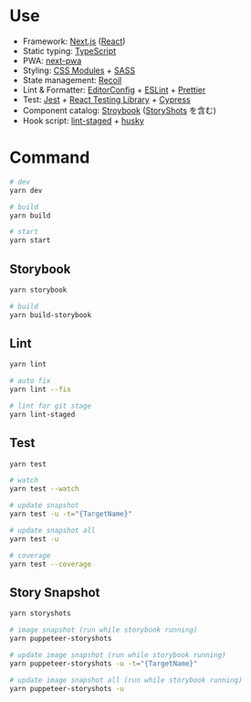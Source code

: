 # Use

- Framework: [Next.js](https://nextjs.org/) ([React](https://ja.reactjs.org/))
- Static typing: [TypeScript](https://www.typescriptlang.org/)
- PWA: [next-pwa](https://github.com/shadowwalker/next-pwa)
- Styling: [CSS Modules](https://github.com/css-modules/css-modules) + [SASS](https://sass-lang.com/)
- State management: [Recoil](https://recoiljs.org/)
- Lint & Formatter: [EditorConfig](https://editorconfig.org/) + [ESLint](https://eslint.org/) + [Prettier](https://prettier.io/)
- Test: [Jest](https://jestjs.io/ja/) + [React Testing Library](https://testing-library.com/) + [Cypress](https://www.cypress.io/)
- Component catalog: [Stroybook](https://storybook.js.org/) ([StoryShots](https://github.com/storybookjs/storybook/tree/master/addons/storyshots) を含む)
- Hook script: [lint-staged](https://github.com/okonet/lint-staged) + [husky](https://typicode.github.io/husky/#/)

# Command

```sh
# dev
yarn dev

# build
yarn build

# start
yarn start
```

## Storybook
```sh
yarn storybook

# build
yarn build-storybook
```

## Lint
```sh
yarn lint

# auto fix
yarn lint --fix

# lint for git stage
yarn lint-staged
```

## Test
```sh
yarn test

# watch
yarn test --watch

# update snapshot
yarn test -u -t="{TargetName}"

# update snapshot all
yarn test -u

# coverage
yarn test --coverage
```

## Story Snapshot
```sh
yarn storyshots

# image snapshot (run while storybook running)
yarn puppeteer-storyshots

# update image snapshot (run while storybook running)
yarn puppeteer-storyshots -u -t="{TargetName}"

# update image snapshot all (run while storybook running)
yarn puppeteer-storyshots -u
```
